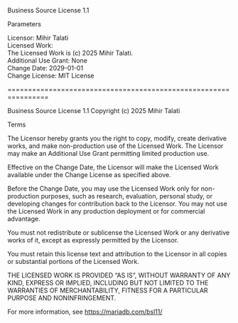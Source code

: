 Business Source License 1.1

Parameters

Licensor: Mihir Talati  
Licensed Work: <Your Project Name>  
The Licensed Work is (c) 2025 Mihir Talati.  
Additional Use Grant: None  
Change Date: 2029-01-01  
Change License: MIT License  

================================================================

Business Source License 1.1
Copyright (c) 2025 Mihir Talati

Terms

The Licensor hereby grants you the right to copy, modify, create derivative works, and make non-production use of the Licensed Work. The Licensor may make an Additional Use Grant permitting limited production use.

Effective on the Change Date, the Licensor will make the Licensed Work available under the Change License as specified above.

Before the Change Date, you may use the Licensed Work only for non-production purposes, such as research, evaluation, personal study, or developing changes for contribution back to the Licensor. You may not use the Licensed Work in any production deployment or for commercial advantage.

You must not redistribute or sublicense the Licensed Work or any derivative works of it, except as expressly permitted by the Licensor.

You must retain this license text and attribution to the Licensor in all copies or substantial portions of the Licensed Work.

THE LICENSED WORK IS PROVIDED “AS IS”, WITHOUT WARRANTY OF ANY KIND, EXPRESS OR IMPLIED, INCLUDING BUT NOT LIMITED TO THE WARRANTIES OF MERCHANTABILITY, FITNESS FOR A PARTICULAR PURPOSE AND NONINFRINGEMENT.

For more information, see https://mariadb.com/bsl11/

